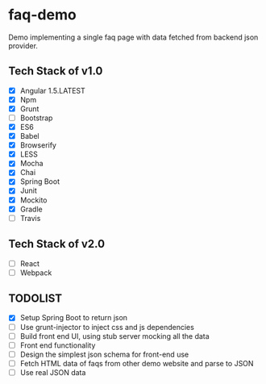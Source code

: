 # faq-demo

Demo implementing a single faq page with data fetched from backend json provider.

## Tech Stack of v1.0

* [x] Angular 1.5.LATEST
* [x] Npm
* [x] Grunt
* [ ] Bootstrap
* [x] ES6
* [x] Babel
* [x] Browserify
* [x] LESS
* [x] Mocha
* [x] Chai
* [x] Spring Boot
* [x] Junit
* [x] Mockito
* [x] Gradle
* [ ] Travis

## Tech Stack of v2.0

* [ ] React
* [ ] Webpack

## TODOLIST

* [x] Setup Spring Boot to return json
* [ ] Use grunt-injector to inject css and js dependencies
* [ ] Build front end UI, using stub server mocking all the data
* [ ] Front end functionality
* [ ] Design the simplest json schema for front-end use
* [ ] Fetch HTML data of faqs from other demo website and parse to JSON
* [ ] Use real JSON data
